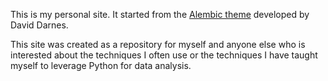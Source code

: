 This is my personal site. It started from the [Alembic theme](https://alembic.darn.es/)
developed by David Darnes.

This site was created as a repository for myself and anyone else who is interested about the techniques I often use or the techniques I have taught myself to leverage Python for data analysis.
